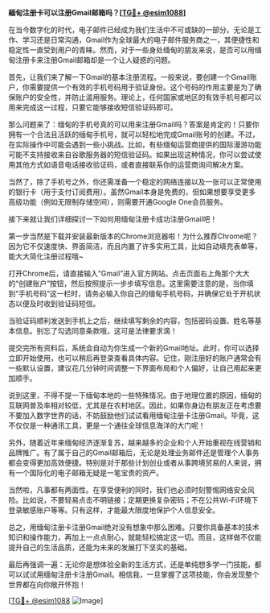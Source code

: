 **緬甸注册卡可以注册Gmail邮箱吗？[[TG💪+ @esim1088](https://t.me/s/esim1088)]**

在当今数字化的时代，电子邮件已经成为我们生活中不可或缺的一部分。无论是工作、学习还是日常沟通，Gmail作为全球最大的电子邮件服务商之一，其便捷性和稳定性一直受到用户的青睐。然而，对于一些身处缅甸的朋友来说，是否可以用缅甸注册卡来注册Gmail邮箱却是一个让人疑惑的问题。

首先，让我们来了解一下Gmail的基本注册流程。一般来说，要创建一个Gmail账户，你需要提供一个有效的手机号码用于验证身份。这个号码的作用主要是为了确保账户的安全性，并防止滥用服务。理论上，任何国家或地区的有效手机号都可以用来完成这一过程，只要它能够接收短信验证码即可。

那么问题来了：缅甸的手机号真的可以用来注册Gmail吗？答案是肯定的！只要你拥有一个合法且活跃的缅甸手机号，就可以轻松地完成Gmail账号的创建。不过，在实际操作中可能会遇到一些小挑战。比如，有些缅甸运营商提供的国际漫游功能可能不支持接收来自谷歌服务器的短信验证码。如果出现这种情况，你可以尝试使用其他方式如语音电话接收验证码，或者直接联系你的运营商询问解决方案。

当然了，除了手机号之外，你还需准备一个稳定的网络连接以及一张可以正常使用的银行卡（用于支付订阅费用）。虽然Gmail本身是免费的，但如果想要享受更多高级功能（例如无限制存储空间），则需要开通Google One会员服务。

接下来就让我们详细探讨一下如何用缅甸注册卡成功注册Gmail吧！

第一步当然是下载并安装最新版本的Chrome浏览器啦！为什么推荐Chrome呢？因为它不仅速度快、界面简洁，而且内置了许多实用工具，比如自动填充表单等，能大大简化注册过程哦~

打开Chrome后，请直接输入“Gmail”进入官方网站。点击页面右上角那个大大的“创建账户”按钮，然后按照提示一步步填写信息。这里需要注意的是，当你填到“手机号码”这一栏时，请务必输入你自己的缅甸手机号码，并确保它处于开机状态以便及时收到验证码短信。

当验证码顺利发送到手机上之后，继续填写剩余的内容，包括密码设置、姓名等基本信息。别忘了勾选同意条款哦，这可是法律要求滴！

提交完所有资料后，系统会自动为你生成一个新的Gmail地址。此时，你可以选择立即开始使用，也可以稍后再登录查看具体内容。记住，刚注册好的账户通常会有一些默认设置，建议花几分钟时间调整一下界面布局和个人偏好，让自己用起来更加顺手。

说到这里，不得不提一下缅甸本地的一些特殊情况。由于地理位置的原因，缅甸的互联网普及率相对较低，尤其是在农村地区。因此，如果你身边有朋友正在考虑要不要加入数字世界的话，不妨鼓励他们试试看用缅甸注册卡注册Gmail。毕竟，这不仅仅是一种通讯工具，更是一个通往全球信息海洋的大门呢！

另外，随着近年来缅甸经济逐渐复苏，越来越多的企业和个人开始重视在线营销和品牌推广。有了属于自己的Gmail邮箱后，无论是处理业务邮件还是管理个人事务都会变得更加高效便捷。特别是对于那些计划创业或者从事跨境贸易的人来说，拥有一个国际化的电子邮箱无疑是一笔宝贵的资产。

当然啦，凡事都有两面性。在享受便利的同时，我们也必须时刻警惕网络安全风险。比如说，不要轻易点击不明链接；定期更换复杂密码；不在公共Wi-Fi环境下登录敏感账户等等。只有这样，才能最大限度地保护个人信息安全。

总之，用缅甸注册卡注册Gmail绝对没有想象中那么困难。只要你具备基本的技术知识和操作能力，再加上一点点耐心，就能轻松搞定这一切。而且，这样做不仅能提升自己的生活品质，还能为未来的发展打下坚实的基础。

最后再强调一遍：无论你是想体验全新的生活方式，还是单纯想多学一门技能，都可以试试用缅甸注册卡注册Gmail。相信我，一旦掌握了这项技能，你会发现整个世界都在向你敞开怀抱！

[[TG💪+ @esim1088](https://t.me/s/esim1088) ![Image](https://i.postimg.cc/4NQfJmqS/Snipaste-2025-05-13-00-14-12.png)]
